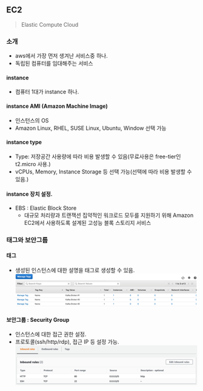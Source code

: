 ## EC2
> Elastic Compute Cloud

### 소개
- aws에서 가장 먼저 생겨난 서비스중 하나.
- 독립된 컴퓨터를 임대해주는 서비스

#### instance
- 컴퓨터 1대가 instance 하나.

#### instance AMI (Amazon Machine Image)
- 인스턴스의 OS
- Amazon Linux, RHEL, SUSE Linux, Ubuntu, Window 선택 가능
#### instance type
- Type: 저장공간 사용량에 따라 비용 발생할 수 있음(무료사용은 free-tier인 t2.micro 사용.) 
- vCPUs, Memory, Instance Storage 등 선택 가능(선택에 따라 비용 발생할 수 있음.)

#### instance 장치 설정.
- EBS : Elastic Block Store
  + 대규모 처리량과 트랜잭션 집약적인 워크로드 모두를 지원하기 위해 Amazon EC2에서 사용하도록 설계된 고성능 블록 스토리지 서비스

### 태그와 보안그룹
#### 태그
- 생성된 인스턴스에 대한 설명을 태그로 생성할 수 있음.
  ![tag](../../images/aws/02_aws_ec2_tag.png)
#### 보안그룹 : Security Group
- 인스턴스에 대한 접근 권한 설정.
- 프로토콜(ssh/http/rdp), 접근 IP 등 설정 가능.
![security group](../../images/aws/02_aws_ec2_security_group.png)
  
